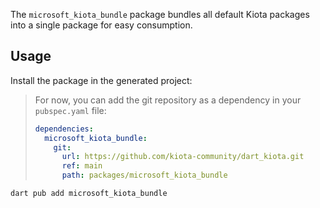 The `microsoft_kiota_bundle` package bundles all default Kiota packages into a single
package for easy consumption.

## Usage

Install the package in the generated project:

> For now, you can add the git repository as a dependency in your `pubspec.yaml` file:
>
> ```yaml
> dependencies:
>   microsoft_kiota_bundle:
>     git:
>       url: https://github.com/kiota-community/dart_kiota.git
>       ref: main
>       path: packages/microsoft_kiota_bundle
> ```

```bash
dart pub add microsoft_kiota_bundle
```
